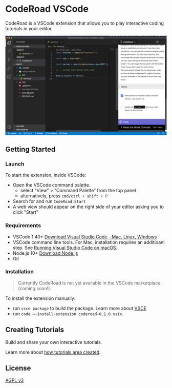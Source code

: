 # CodeRoad VSCode

CodeRoad is a VSCode extension that allows you to play interactive coding tutorials in your editor.

![CodeRoad Image](./docs/images/tutorial-example.png)

## Getting Started

### Launch

To start the extension, inside VSCode:

- Open the VSCode command palette.
  - select “View” > “Command Palette” from the top panel
  - alternatively, press `cmd/ctrl + shift + P`
- Search for and run `CodeRoad:Start`
- A web view should appear on the right side of your editor asking you to click "Start"

### Requirements

- VSCode 1.40+
  [Download Visual Studio Code - Mac, Linux, Windows](https://code.visualstudio.com/download)
- VSCode command line tools.
  For Mac, installation requires an additioanl step. See [Running Visual Studio Code on macOS](https://code.visualstudio.com/docs/setup/mac#_launching-from-the-command-line).
- Node.js 10+
  [Download Node.js](https://nodejs.org/en/download/)
- Git

### Installation

> Currently CodeRoad is not yet available in the VSCode marketplace (coming soon!).

To install the extension manually:

- run `vsce package` to build the package.
  Learn more about [VSCE](https://code.visualstudio.com/api/working-with-extensions/publishing-extension)
- run `code —-install-extension coderoad-0.1.0.vsix`.

## Creating Tutorials

Build and share your own interactive tutorials.

Learn more about [how tutorials area created](./docs/tutorials.md).

## License

[AGPL v3](./LICENSE.md)
